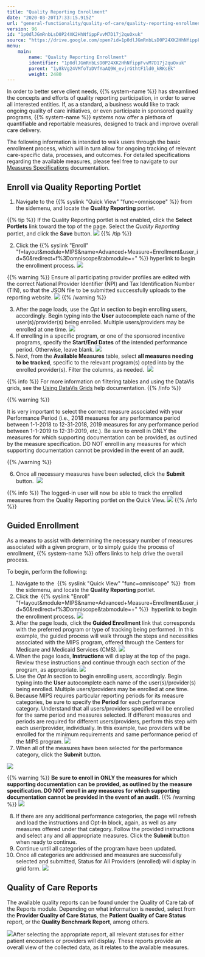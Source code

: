 ```yaml
---
title: "Quality Reporting Enrollment"
date: "2020-03-20T17:33:15.915Z"
url: "general-functionality/quality-of-care/quality-reporting-enrollment.html"
version: 96
id: "1p0dlJGmRnbLsD0P24XK2HhNfippFvvM7D17j2quOxuk"
source: "https://drive.google.com/open?id=1p0dlJGmRnbLsD0P24XK2HhNfippFvvM7D17j2quOxuk"
menu:
    main:
        name: "Quality Reporting Enrollment"
        identifier: "1p0dlJGmRnbLsD0P24XK2HhNfippFvvM7D17j2quOxuk"
        parent: "1y8kVg24VMfoTaDVfYaAQ9W_evjrGthtF1ld0_kRKsEk"
        weight: 2480
---
```

In order to better serve client needs, {{% system-name %}} has streamlined the concepts and efforts of quality reporting participation, in order to serve all interested entities. If, as a standard, a business would like to track ongoing quality of care initiatives, or even participate in sponsored quality programs, {{% system-name %}} systems now offer a plethora of quantifiable and reportable measures, designed to track and improve overall care delivery.



The following information is intended to walk users through the basic enrollment process, which will in turn allow for ongoing tracking of relevant care-specific data, processes, and outcomes. For detailed specifications regarding the available measures, please feel free to navigate to our [Measures Specifications](measures.html) documentation.

## Enroll via Quality Reporting Portlet

1. Navigate to the {{% syslink "Quick View" "func=omniscope" %}} from the sidemenu, and locate the <strong>Quality Reporting</strong> portlet. 

{{% tip %}} If the Quality Reporting portlet is not enabled, click the **Select Portlets** link toward the top of the page. Select the *Quality Reporting* portlet, and click the **Save** button. ![](quality-reporting-enrollment.images/image1.png) {{% /tip %}}

2. Click the {{% syslink "Enroll" "f=layout&module=MIPS&name=Advanced+Measure+Enrollment&user_id=50&redirect=f%3Domniscope&tabmodule=+" %}} hyperlink to begin the enrollment process.    ![](quality-reporting-enrollment.images/image2.png) 

{{% warning %}} Ensure all participating provider profiles are edited with the correct National Provider Identifier (NPI) and Tax Identification Number (TIN), so that the JSON file to be submitted successfully uploads to the reporting website. ![](quality-reporting-enrollment.images/image3.png) {{% /warning %}}

3. After the page loads, use the <em>Opt In</em> section to begin enrolling users, accordingly. Begin typing into the <strong>User</strong> autocomplete each name of the user(s)/provider(s) being enrolled. Multiple users/providers may be enrolled at one time.    ![](quality-reporting-enrollment.images/image4.png)
4. If enrolling in a specific program, or one of the sponsored incentive programs, specify the <strong>Start/End Dates</strong> of the intended performance period. Otherwise, leave blank.    ![](quality-reporting-enrollment.images/image5.png)
5. Next, from the <strong>Available Measures</strong> table, select <strong>all measures needing to be tracked</strong>, specific to the relevant program(s) opted into by the enrolled provider(s). Filter the columns, as needed.  ![](quality-reporting-enrollment.images/image6.png) 

{{% info %}} For more information on filtering tables and using the DataVis grids, see the [Using DataVis Grids](../reports/using-datavis-grids-data-tools.html) help documentation. {{% /info %}}


 {{% warning %}} 

It is very important to select the correct measure associated with your Performance Period (i.e., 2018 measures for any performance period between 1-1-2018 to 12-31-2018, 2019 measures for any performance period between 1-1-2019 to 12-31-2019, etc.). Be sure to enroll in ONLY the measures for which supporting documentation can be provided, as outlined by the measure specification. DO NOT enroll in any measures for which supporting documentation cannot be provided in the event of an audit. 

{{% /warning %}}
  

6. Once all necessary measures have been selected, click the <strong>Submit</strong> button.  ![](quality-reporting-enrollment.images/image7.png) 

{{% info %}} The logged-in user will now be able to track the enrolled measures from the Quality Reporting portlet on the Quick View. ![](quality-reporting-enrollment.images/image8.png) {{% /info %}}


## Guided Enrollment

As a means to assist with determining the necessary number of measures associated with a given program, or to simply guide the process of enrollment, {{% system-name %}} offers links to help drive the overall process.

To begin, perform the following:

1. Navigate to the  {{% syslink "Quick View" "func=omniscope" %}}  from the sidemenu, and locate the <strong>Quality Reporting</strong> portlet.
2. Click the  {{% syslink "Enroll" "f=layout&module=MIPS&name=Advanced+Measure+Enrollment&user_id=50&redirect=f%3Domniscope&tabmodule=+" %}}  hyperlink to begin the enrollment process. ![](quality-reporting-enrollment.images/image9.png) 
3. After the page loads, click the <strong>Guided Enrollment</strong> link that corresponds with the preferred program or type of tracking being performed. In this example, the guided process will walk through the steps and necessities associated with the MIPS program, offered through the Centers for Medicare and Medicaid Services (CMS).    ![](quality-reporting-enrollment.images/image10.png)
4. When the page loads, <strong>Instructions</strong> will display at the top of the page. Review these instructions and continue through each section of the program, as appropriate.    ![](quality-reporting-enrollment.images/image11.png)
5. Use the <em>Opt In</em> section to begin enrolling users, accordingly. Begin typing into the <strong>User</strong> autocomplete each name of the user(s)/provider(s) being enrolled. Multiple users/providers may be enrolled at one time.   
6. Because MIPS requires particular reporting periods for its measure categories, be sure to specify the <strong>Period</strong> for each performance category. Understand that all users/providers specified will be enrolled for the same period and measures selected. If different measures and periods are required for different users/providers, perform this step with each user/provider, individually. In this example, two providers will be enrolled for the minimum requirements and same performance period of the MIPS program.    ![](quality-reporting-enrollment.images/image12.png)
7. When all of the measures have been selected for the performance category, click the <strong>Submit</strong> button.

![](quality-reporting-enrollment.images/image13.png) 

{{% warning %}} **Be sure to enroll in ONLY the measures for which supporting documentation can be provided, as outlined by the measure specification. DO NOT enroll in any measures for which supporting documentation cannot be provided in the event of an audit.** {{% /warning %}}
  ![](quality-reporting-enrollment.images/image14.png)



8. If there are any additional performance categories, the page will refresh and load the instructions and Opt-In block, again, as well as any measures offered under that category. Follow the provided instructions and select any and all appropriate measures. Click the <strong>Submit</strong> button when ready to continue.   
9. Continue until all categories of the program have been updated.   
10. Once all categories are addressed and measures are successfully selected and submitted, Status for All Providers (enrolled) will display in grid form.  ![](quality-reporting-enrollment.images/image15.png)

## Quality of Care Reports

The available quality reports can be found under the Quality of Care tab of the Reports module. Depending on what information is needed, select from the **Provider Quality of Care Status**, the **Patient Quality of Care Status** report, or the **Quality Benchmark Report**, among others.





![](https://lh4.googleusercontent.com/Ekdj_huRrHQCX2BVxDODWHFRgMhXxXoJKMshbtqD9LxM71KqqdOE7Lc2dpPj_Gv4oT3a_eIClgkn1rjSB6MYYNCQu0h7PVvBgSiA6NMg64LBT3RkR2IgrLlkFBU95SZQI0SEFq9FlZ3-4lFUWw)After selecting the appropriate report, all relevant statuses for either patient encounters or providers will display. These reports provide an overall view of the collected data, as it relates to the available measures.

